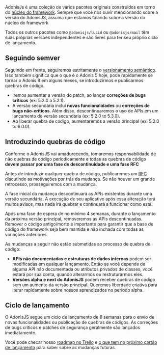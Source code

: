 AdonisJs é uma coleção de vários pacotes originais construídos em torno do [núcleo do framework](https://github.com/adonisjs/core). Sempre que você nos ouvir mencionando sobre a versão do AdonisJS, assuma que estamos falando sobre a versão do núcleo do framework.

Todos os outros pacotes como `@adonisjs/lucid` ou `@adonisjs/mail` têm suas próprias versões independentes e são livres para ter seu próprio ciclo de lançamento.

## Seguindo semver
Seguindo em frente, seguiremos estritamente o [versionamento semântico](https://semver.org/). Isso também significa que o que é o Adonis 5 hoje, pode rapidamente se tornar o Adonis 8 em alguns meses, se introduzirmos e publicarmos quebras de código.

- Iremos aumentar a versão do patch, ao lançar **correções de bugs críticos** (ex: 5.2.0 a 5.2.1).
- A versão secundária inclui **novas funcionalidades** ou **correções de bugs não-críticos**. Além disso, descontinuaremos o uso de APIs em um lançamento de versão secundária (ex: 5.2.0 to 5.3.0).
- Ao liberar quebra de código, aumentaremos a versão principal (ex: 5.2.0 to 6.0.0).

## Introduzindo quebras de código
Conforme o AdonisJS vai amadurecendo, tomaremos responsabilidade de não quebras de código periodicamente e todas as quebras de código **devem passar por uma fase de descontinuidade e uma fase RFC**

Antes de introduzir qualquer quebra de código, publicaremos um [RFC](https://github.com/adonisjs/rfcs) discutindo as motivações por trás da mudança. Se não houver um grande retrocesso, prosseguiremos com a mudança.

A fase inicial da mudança descontinuará as APIs existentes durante uma versão secundária. A execução de seu aplicativo após essa alteração terá muitos avisos, mas nada irá quebrar e continuará a funcionar como está.

Após uma fase de espera de no mínimo 4 semanas, durante o lançamento da próxima versão principal, removeremos as APIs descontinuadas. Remover o código antigo/morto é importante para garantir que a base de código do framework seja bem mantida e não inchada com todas as variações anteriores.

As mudanças a seguir não estão submetidas ao processo de quebra de código:

- **APIs não documentadas e estruturas de dados internas** podem ser modificadas em qualquer lançamento. Então se você depende de alguma API não documentada ou atributos privados de classes, você estará por sua conta, quando alterarmos ou restruturarmos eles.
- **Versões alpha e next do AdonisJS** podem receber quebras de código sem um aumento da versão principal. Queremos liberdade criativa para iterar rapidamente sobre nossos aprendizados no período alpha.

## Ciclo de lançamento
O AdonisJS segue um ciclo de lançamento de 8 semanas para o envio de novas funcionalidades ou publicação de quebras de códigos. As correções de bugs críticos e patches de segurança geralmente são lançados imediatamente.

Você pode checar nosso [roadmap no Trello](https://trello.com/b/3klaHbfP/adonisjs-roadmap) e [o que tem no próximo cartão de lançamento](https://trello.com/c/1qTLaVPl/44-may-2021) para saber sobre as mudanças futuras.
